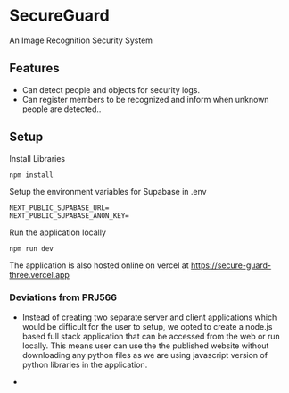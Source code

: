 # SecureGuard

An Image Recognition Security System

## Features

- Can detect people and objects for security logs.
- Can register members to be recognized and inform when unknown people are detected..

## Setup

Install Libraries

```
npm install
```

Setup the environment variables for Supabase in .env

```
NEXT_PUBLIC_SUPABASE_URL=
NEXT_PUBLIC_SUPABASE_ANON_KEY=
```

Run the application locally

```
npm run dev
```

The application is also hosted online on vercel at https://secure-guard-three.vercel.app

### Deviations from PRJ566
- Instead of creating two separate server and client applications which would be difficult for the user to setup, we opted to create a node.js based full stack application that can be accessed from the web or run locally. This means user can use the the published website without downloading any python files as we are using javascript version of python libraries in the application.

-
